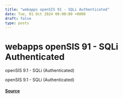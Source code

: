 ```yaml
---
title: "webapps openSIS 91 - SQLi Authenticated"
date: Tue, 01 Oct 2024 00:00:00 +0000
draft: false
type: posts
---
```

# webapps openSIS 91 - SQLi Authenticated





openSIS 9.1 - SQLi (Authenticated)

openSIS 9.1 - SQLi (Authenticated)

#### [Source](https://www.exploit-db.com/exploits/52080)

